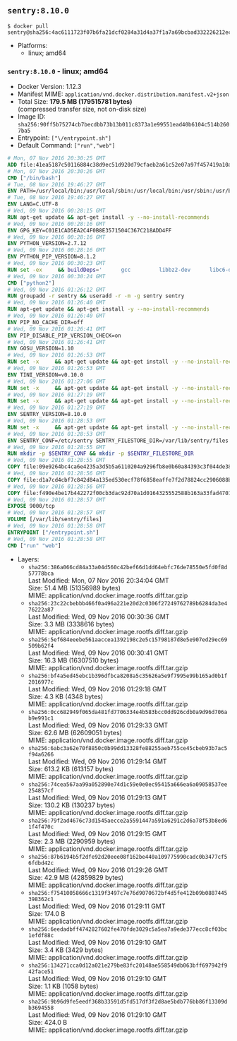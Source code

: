 ## `sentry:8.10.0`

```console
$ docker pull sentry@sha256:4ac6111723f07b6fa21dcf0284a31d4a37f1a7a69bcbad332226212ec9c29039
```

-	Platforms:
	-	linux; amd64

### `sentry:8.10.0` - linux; amd64

-	Docker Version: 1.12.3
-	Manifest MIME: `application/vnd.docker.distribution.manifest.v2+json`
-	Total Size: **179.5 MB (179515781 bytes)**  
	(compressed transfer size, not on-disk size)
-	Image ID: `sha256:90ff5b75274cb7becdbb73b13b011c8373a1e99551ead40b6104c514b2607ba5`
-	Entrypoint: `["\/entrypoint.sh"]`
-	Default Command: `["run","web"]`

```dockerfile
# Mon, 07 Nov 2016 20:30:25 GMT
ADD file:41ea5187c50116884c38d9ec51d920d79cfaeb2a61c52e07a97f457419a10a4f in / 
# Mon, 07 Nov 2016 20:30:26 GMT
CMD ["/bin/bash"]
# Tue, 08 Nov 2016 19:46:27 GMT
ENV PATH=/usr/local/bin:/usr/local/sbin:/usr/local/bin:/usr/sbin:/usr/bin:/sbin:/bin
# Tue, 08 Nov 2016 19:46:27 GMT
ENV LANG=C.UTF-8
# Wed, 09 Nov 2016 00:28:15 GMT
RUN apt-get update && apt-get install -y --no-install-recommends 		ca-certificates 		libgdbm3 		libsqlite3-0 		libssl1.0.0 	&& rm -rf /var/lib/apt/lists/*
# Wed, 09 Nov 2016 00:28:16 GMT
ENV GPG_KEY=C01E1CAD5EA2C4F0B8E3571504C367C218ADD4FF
# Wed, 09 Nov 2016 00:28:16 GMT
ENV PYTHON_VERSION=2.7.12
# Wed, 09 Nov 2016 00:28:16 GMT
ENV PYTHON_PIP_VERSION=8.1.2
# Wed, 09 Nov 2016 00:30:23 GMT
RUN set -ex 	&& buildDeps=' 		gcc 		libbz2-dev 		libc6-dev 		libdb-dev 		libgdbm-dev 		libncurses-dev 		libreadline-dev 		libsqlite3-dev 		libssl-dev 		make 		tcl-dev 		tk-dev 		wget 		xz-utils 		zlib1g-dev 	' 	&& apt-get update && apt-get install -y $buildDeps --no-install-recommends && rm -rf /var/lib/apt/lists/* 		&& wget -O python.tar.xz "https://www.python.org/ftp/python/${PYTHON_VERSION%%[a-z]*}/Python-$PYTHON_VERSION.tar.xz" 	&& wget -O python.tar.xz.asc "https://www.python.org/ftp/python/${PYTHON_VERSION%%[a-z]*}/Python-$PYTHON_VERSION.tar.xz.asc" 	&& export GNUPGHOME="$(mktemp -d)" 	&& gpg --keyserver ha.pool.sks-keyservers.net --recv-keys "$GPG_KEY" 	&& gpg --batch --verify python.tar.xz.asc python.tar.xz 	&& rm -r "$GNUPGHOME" python.tar.xz.asc 	&& mkdir -p /usr/src/python 	&& tar -xJC /usr/src/python --strip-components=1 -f python.tar.xz 	&& rm python.tar.xz 		&& cd /usr/src/python 	&& ./configure 		--enable-shared 		--enable-unicode=ucs4 	&& make -j$(nproc) 	&& make install 	&& ldconfig 			&& wget -O /tmp/get-pip.py 'https://bootstrap.pypa.io/get-pip.py' 		&& python2 /tmp/get-pip.py "pip==$PYTHON_PIP_VERSION" 		&& rm /tmp/get-pip.py 	&& pip install --no-cache-dir --upgrade --force-reinstall "pip==$PYTHON_PIP_VERSION" 	&& [ "$(pip list |tac|tac| awk -F '[ ()]+' '$1 == "pip" { print $2; exit }')" = "$PYTHON_PIP_VERSION" ] 		&& find /usr/local -depth 		\( 			\( -type d -a -name test -o -name tests \) 			-o 			\( -type f -a -name '*.pyc' -o -name '*.pyo' \) 		\) -exec rm -rf '{}' + 	&& apt-get purge -y --auto-remove $buildDeps 	&& rm -rf /usr/src/python ~/.cache
# Wed, 09 Nov 2016 00:30:24 GMT
CMD ["python2"]
# Wed, 09 Nov 2016 01:26:12 GMT
RUN groupadd -r sentry && useradd -r -m -g sentry sentry
# Wed, 09 Nov 2016 01:26:40 GMT
RUN apt-get update && apt-get install -y --no-install-recommends         gcc         git         libffi-dev         libjpeg-dev         libpq-dev         libxml2-dev         libxslt-dev         libyaml-dev     && rm -rf /var/lib/apt/lists/*
# Wed, 09 Nov 2016 01:26:40 GMT
ENV PIP_NO_CACHE_DIR=off
# Wed, 09 Nov 2016 01:26:41 GMT
ENV PIP_DISABLE_PIP_VERSION_CHECK=on
# Wed, 09 Nov 2016 01:26:41 GMT
ENV GOSU_VERSION=1.10
# Wed, 09 Nov 2016 01:26:53 GMT
RUN set -x     && apt-get update && apt-get install -y --no-install-recommends wget && rm -rf /var/lib/apt/lists/*     && wget -O /usr/local/bin/gosu "https://github.com/tianon/gosu/releases/download/$GOSU_VERSION/gosu-$(dpkg --print-architecture)"     && wget -O /usr/local/bin/gosu.asc "https://github.com/tianon/gosu/releases/download/$GOSU_VERSION/gosu-$(dpkg --print-architecture).asc"     && export GNUPGHOME="$(mktemp -d)"     && gpg --keyserver ha.pool.sks-keyservers.net --recv-keys B42F6819007F00F88E364FD4036A9C25BF357DD4     && gpg --batch --verify /usr/local/bin/gosu.asc /usr/local/bin/gosu     && rm -r "$GNUPGHOME" /usr/local/bin/gosu.asc     && chmod +x /usr/local/bin/gosu     && gosu nobody true     && apt-get purge -y --auto-remove wget
# Wed, 09 Nov 2016 01:26:53 GMT
ENV TINI_VERSION=v0.10.0
# Wed, 09 Nov 2016 01:27:06 GMT
RUN set -x     && apt-get update && apt-get install -y --no-install-recommends wget && rm -rf /var/lib/apt/lists/*     && wget -O /usr/local/bin/tini "https://github.com/krallin/tini/releases/download/$TINI_VERSION/tini"     && wget -O /usr/local/bin/tini.asc "https://github.com/krallin/tini/releases/download/$TINI_VERSION/tini.asc"     && export GNUPGHOME="$(mktemp -d)"     && gpg --keyserver ha.pool.sks-keyservers.net --recv-keys 6380DC428747F6C393FEACA59A84159D7001A4E5     && gpg --batch --verify /usr/local/bin/tini.asc /usr/local/bin/tini     && rm -r "$GNUPGHOME" /usr/local/bin/tini.asc     && chmod +x /usr/local/bin/tini     && tini -h     && apt-get purge -y --auto-remove wget
# Wed, 09 Nov 2016 01:27:19 GMT
RUN set -x     && apt-get update && apt-get install -y --no-install-recommends make && rm -rf /var/lib/apt/lists/*     && pip install librabbitmq==1.6.1     && python -c 'import librabbitmq'     && apt-get purge -y --auto-remove make
# Wed, 09 Nov 2016 01:27:19 GMT
ENV SENTRY_VERSION=8.10.0
# Wed, 09 Nov 2016 01:28:53 GMT
RUN set -x     && apt-get update && apt-get install -y --no-install-recommends wget && rm -rf /var/lib/apt/lists/*     && mkdir -p /usr/src/sentry     && wget -O /usr/src/sentry/sentry-${SENTRY_VERSION}-py27-none-any.whl "https://github.com/getsentry/sentry/releases/download/${SENTRY_VERSION}/sentry-${SENTRY_VERSION}-py27-none-any.whl"     && wget -O /usr/src/sentry/sentry-${SENTRY_VERSION}-py27-none-any.whl.asc "https://github.com/getsentry/sentry/releases/download/${SENTRY_VERSION}/sentry-${SENTRY_VERSION}-py27-none-any.whl.asc"     && wget -O /usr/src/sentry/sentry_plugins-${SENTRY_VERSION}-py2.py3-none-any.whl "https://github.com/getsentry/sentry/releases/download/${SENTRY_VERSION}/sentry_plugins-${SENTRY_VERSION}-py2.py3-none-any.whl"     && wget -O /usr/src/sentry/sentry_plugins-${SENTRY_VERSION}-py2.py3-none-any.whl.asc "https://github.com/getsentry/sentry/releases/download/${SENTRY_VERSION}/sentry_plugins-${SENTRY_VERSION}-py2.py3-none-any.whl.asc"     && export GNUPGHOME="$(mktemp -d)"     && gpg --keyserver ha.pool.sks-keyservers.net --recv-keys D8749766A66DD714236A932C3B2D400CE5BBCA60     && gpg --batch --verify /usr/src/sentry/sentry-${SENTRY_VERSION}-py27-none-any.whl.asc /usr/src/sentry/sentry-${SENTRY_VERSION}-py27-none-any.whl     && gpg --batch --verify /usr/src/sentry/sentry_plugins-${SENTRY_VERSION}-py2.py3-none-any.whl.asc /usr/src/sentry/sentry_plugins-${SENTRY_VERSION}-py2.py3-none-any.whl     && pip install         /usr/src/sentry/sentry-${SENTRY_VERSION}-py27-none-any.whl         /usr/src/sentry/sentry_plugins-${SENTRY_VERSION}-py2.py3-none-any.whl     && sentry --help     && sentry plugins list     && rm -r "$GNUPGHOME" /usr/src/sentry     && apt-get purge -y --auto-remove wget
# Wed, 09 Nov 2016 01:28:53 GMT
ENV SENTRY_CONF=/etc/sentry SENTRY_FILESTORE_DIR=/var/lib/sentry/files
# Wed, 09 Nov 2016 01:28:55 GMT
RUN mkdir -p $SENTRY_CONF && mkdir -p $SENTRY_FILESTORE_DIR
# Wed, 09 Nov 2016 01:28:55 GMT
COPY file:09e9264bc4ca6e4235a3d5b5a6110204a9296fb8e0b60a84393c3f044de3863f in /etc/sentry/ 
# Wed, 09 Nov 2016 01:28:56 GMT
COPY file:d1a7cd4cbf7c842d84a135ed530ecf78f6858eaffe7f2d78824cc2906088bdd1 in /etc/sentry/ 
# Wed, 09 Nov 2016 01:28:56 GMT
COPY file:f490e4be17b442272f00cb3dac92d70a1d0164325552588b163a33fad4701f18 in /entrypoint.sh 
# Wed, 09 Nov 2016 01:28:57 GMT
EXPOSE 9000/tcp
# Wed, 09 Nov 2016 01:28:57 GMT
VOLUME [/var/lib/sentry/files]
# Wed, 09 Nov 2016 01:28:58 GMT
ENTRYPOINT ["/entrypoint.sh"]
# Wed, 09 Nov 2016 01:28:58 GMT
CMD ["run" "web"]
```

-	Layers:
	-	`sha256:386a066cd84a33a04d560c42bef66d1dd64ebfc76de78550e5fd0f8d57778bca`  
		Last Modified: Mon, 07 Nov 2016 20:34:04 GMT  
		Size: 51.4 MB (51356989 bytes)  
		MIME: application/vnd.docker.image.rootfs.diff.tar.gzip
	-	`sha256:23c22cbebbb466f0a496a221e20d2c0306f27249762789b6284da3e476222a87`  
		Last Modified: Wed, 09 Nov 2016 00:30:36 GMT  
		Size: 3.3 MB (3338616 bytes)  
		MIME: application/vnd.docker.image.rootfs.diff.tar.gzip
	-	`sha256:5ef684eeebe561aaccea1392198c2e5c15798187d8e5e907ed29ec69509b62f4`  
		Last Modified: Wed, 09 Nov 2016 00:30:41 GMT  
		Size: 16.3 MB (16307510 bytes)  
		MIME: application/vnd.docker.image.rootfs.diff.tar.gzip
	-	`sha256:bf4a5ed45ebc1b396dfbca8208a5c35626a5e9f7995e99b165ad0b1f2016977c`  
		Last Modified: Wed, 09 Nov 2016 01:29:18 GMT  
		Size: 4.3 KB (4348 bytes)  
		MIME: application/vnd.docker.image.rootfs.diff.tar.gzip
	-	`sha256:0cc682949f065da481fd7706334e4b583bcc0dd926cdb0a9d96d706ab9e991c1`  
		Last Modified: Wed, 09 Nov 2016 01:29:33 GMT  
		Size: 62.6 MB (62609051 bytes)  
		MIME: application/vnd.docker.image.rootfs.diff.tar.gzip
	-	`sha256:6abc3a62e70f8850c0b99dd13328fe88255aeb755ce45cbeb93b7ac5f94a6266`  
		Last Modified: Wed, 09 Nov 2016 01:29:14 GMT  
		Size: 613.2 KB (613157 bytes)  
		MIME: application/vnd.docker.image.rootfs.diff.tar.gzip
	-	`sha256:74cea567aa99a052890e74d1c59e0e0ec95415a666ea6a09058537ee254857cf`  
		Last Modified: Wed, 09 Nov 2016 01:29:13 GMT  
		Size: 130.2 KB (130237 bytes)  
		MIME: application/vnd.docker.image.rootfs.diff.tar.gzip
	-	`sha256:79f2ad4676c73d1545aecce2a5591447a591a6291c2d6a78f53b8ed61f4f470c`  
		Last Modified: Wed, 09 Nov 2016 01:29:15 GMT  
		Size: 2.3 MB (2290959 bytes)  
		MIME: application/vnd.docker.image.rootfs.diff.tar.gzip
	-	`sha256:87b6194b5f2dfe92d20eee08f162be440a109775990cadc0b3477cf56fdbd42c`  
		Last Modified: Wed, 09 Nov 2016 01:29:26 GMT  
		Size: 42.9 MB (42859829 bytes)  
		MIME: application/vnd.docker.image.rootfs.diff.tar.gzip
	-	`sha256:f75410058666c1319f3497c7e76d9070672bf4d5fe412b09b0887445398362c1`  
		Last Modified: Wed, 09 Nov 2016 01:29:11 GMT  
		Size: 174.0 B  
		MIME: application/vnd.docker.image.rootfs.diff.tar.gzip
	-	`sha256:6eedadbff4742827602fe470fde3029c5a5ea7a9ede377ecc8cf03bc1efdf88c`  
		Last Modified: Wed, 09 Nov 2016 01:29:10 GMT  
		Size: 3.4 KB (3429 bytes)  
		MIME: application/vnd.docker.image.rootfs.diff.tar.gzip
	-	`sha256:134271cca0d12a021e279be83fc20148ae558549db063bff697942f942face51`  
		Last Modified: Wed, 09 Nov 2016 01:29:10 GMT  
		Size: 1.1 KB (1058 bytes)  
		MIME: application/vnd.docker.image.rootfs.diff.tar.gzip
	-	`sha256:9b96d9fe5eedf368b33591d5fd517df3f2d8ae5bdb776bb86f13309db3694558`  
		Last Modified: Wed, 09 Nov 2016 01:29:10 GMT  
		Size: 424.0 B  
		MIME: application/vnd.docker.image.rootfs.diff.tar.gzip
